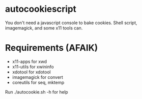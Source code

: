 # autocookiescript
You don't need a javascript console to bake cookies. Shell script, imagemagick, and some x11 tools can.

# Requirements (AFAIK)
- x11-apps for xwd
- x11-utils for xwininfo
- xdotool for xdotool
- imagemagick for convert
- coreutils for seq, mktemp

Run ./autocookie.sh -h for help